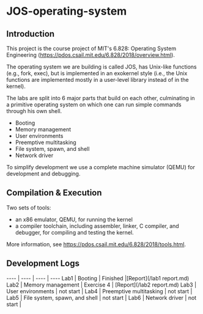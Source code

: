 # JOS-operating-system

## Introduction
This project is the course project of MIT's 6.828: Operating System Engineering (https://pdos.csail.mit.edu/6.828/2018/overview.html).

The operating system we are building is called JOS, has Unix-like functions (e.g., fork, exec), but is implemented in an exokernel style (i.e., the Unix functions are implemented mostly in a user-level library instead of in the kernel).

The labs are split into 6 major parts that build on each other, culminating in a primitive operating system on which one can run simple commands through his own shell.

* Booting
* Memory management
* User environments
* Preemptive multitasking
* File system, spawn, and shell
* Network driver

To simplify development we use a complete machine simulator (QEMU) for development and debugging.

## Compilation & Execution

Two sets of tools: 

* an x86 emulator, QEMU, for running the kernel
* a compiler toolchain, including assembler, linker, C compiler, and debugger, for compiling and testing the kernel. 

More information, see https://pdos.csail.mit.edu/6.828/2018/tools.html.

## Development Logs
---- | ---- | ---- | ----
Lab1 | Booting | Finished |[Report](/lab1 report.md)
Lab2 | Memory management | Exercise 4 | [Report](/lab2 report.md)
Lab3 | User environments | not start |
Lab4 | Preemptive multitasking | not start |
Lab5 | File system, spawn, and shell | not start |
Lab6 | Network driver | not start |
